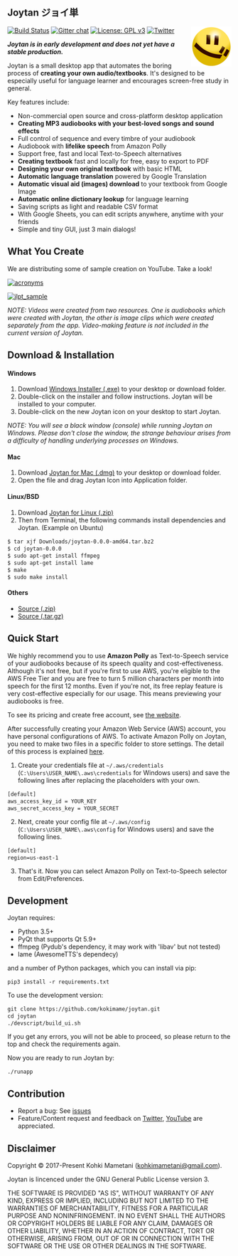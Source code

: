 ## Joytan ジョイ単

<img src="./logo/joytan.png" align="right" width="90" height="90" title="logo">
     
[![Build Status](https://travis-ci.org/kokimame/joytan.svg?branch=master)](https://travis-ci.org/kokimame/joytan)
[![Gitter chat](https://badges.gitter.im/gitterHQ/gitter.png)](https://gitter.im/JoytanApp/Lobby)
[![License: GPL v3](https://img.shields.io/badge/License-GPL%20v3-blue.svg)](https://www.gnu.org/licenses/gpl-3.0)
[![Twitter](https://img.shields.io/twitter/follow/JoytanApp.svg?style=social&label=Follow)](https://twitter.com/intent/follow?screen_name=JoytanApp)

***Joytan is in early development and does not yet have a stable production.***

Joytan is a small desktop app that automates the boring process of **creating your own audio/textbooks**.
It's designed to be especially useful for language learner and encourages screen-free study in general.

Key features include:
- Non-commercial open source and cross-platform desktop application
- **Creating MP3 audiobooks with your best-loved songs and sound effects**
- Full control of sequence and every timbre of your audiobook
- Audiobook with **lifelike speech** from Amazon Polly
- Support free, fast and local Text-to-Speech alternatives
- **Creating textbook** fast and locally for free, easy to export to PDF
- **Designing your own original textbook** with basic HTML
- **Automatic language translation** powered by Google Translation
- **Automatic visual aid (images) download** to your textbook from Google Image
- **Automatic online dictionary lookup** for language learning
- Saving scripts as light and readable CSV format
- With Google Sheets, you can edit scripts anywhere, anytime with your friends
- Simple and tiny GUI, just 3 main dialogs!


## What You Create
We are distributing some of sample creation on YouTube. Take a look!

[![acronyms](https://img.youtube.com/vi/2wVEDKgj1TA/0.jpg)](https://www.youtube.com/watch?v=2wVEDKgj1TA)

[![jlpt_sample](https://img.youtube.com/vi/Qj_Nw97ZkPY/0.jpg)](https://www.youtube.com/watch?v=Qj_Nw97ZkPY)



*NOTE: Videos were created from two resources. One is audiobooks which were
 created with Joytan, the other is image clips which were created separately from the app.
 Video-making feature is not included in the current version of Joytan.*

## Download & Installation
#### Windows
1. Download [Windows Installer (.exe)](https://drive.google.com/uc?export=download&id=1QhkcsuzZYVpWrNne8sh6qGUK0wh1JwVX)
to your desktop or download folder.
2. Double-click on the installer and follow instructions. Joytan will be installed to your computer.
3. Double-click on the new Joytan icon on your desktop to start Joytan.

*NOTE: You will see a black window (console) while running Joytan on Windows. Please don't close the window,
the strange behaviour arises from a difficulty of handling underlying processes on Windows.*

#### Mac
1. Download [Joytan for Mac (.dmg)](https://drive.google.com/uc?export=download&id=1KqcJqL4Xf_Zt105iIfrHJO1irNPcaK1U)
to your desktop or download folder.
2. Open the file and drag Joytan Icon into Application folder.

#### Linux/BSD
1. Download [Joytan for Linux (.zip)](https://drive.google.com/uc?export=download&id=1Uvgy4mIQ8xOYGXnD2jblojRUNXoAh7sd)
2. Then from Terminal, the following commands install dependencies and Joytan. (Example on Ubuntu)
```
$ tar xjf Downloads/joytan-0.0.0-amd64.tar.bz2
$ cd joytan-0.0.0
$ sudo apt-get install ffmpeg
$ sudo apt-get install lame
$ make
$ sudo make install
```


#### Others
- [Source (.zip)](https://github.com/kokimame/joytan/archive/v0.0.0-beta.zip)
- [Source (.tar.gz)](https://github.com/kokimame/joytan/archive/v0.0.0-beta.tar.gz)

## Quick Start

We highly recommend you to use **Amazon Polly** as Text-to-Speech service of your audiobooks
because of its speech quality and cost-effectiveness.
Although it's not free, but if you're first to use AWS, you're eligible to the AWS Free Tier and
you are free to turn 5 million characters per month into speech for the first 12 months.
Even if you're not, its free replay feature is very cost-effective especially for our usage.
This means previewing your audiobooks is free.

To see its pricing and create free account, see [the website](https://aws.amazon.com/polly/pricing/).

After successfully creating your Amazon Web Service (AWS) account, you have personal configurations of AWS. 
To activate Amazon Polly on Joytan, you need to make two files in a specific folder to store settings. 
The detail of this process is explained [here](https://boto3.readthedocs.io/en/latest/guide/configuration.html).

1. Create your credentials file at 
```~/.aws/credentials``` (```C:\Users\USER_NAME\.aws\credentials``` for Windows users)
 and save the following lines after replacing the placeholders with your own.
```
[default]
aws_access_key_id = YOUR_KEY
aws_secret_access_key = YOUR_SECRET
```

2. Next, create your config file at
```~/.aws/config``` (```C:\Users\USER_NAME\.aws\config``` for Windows users)
 and save the following lines.
```
[default]
region=us-east-1
```

3. That's it. Now you can select Amazon Polly on Text-to-Speech selector from Edit/Preferences. 

## Development
Joytan requires:
- Python 3.5+
- PyQt that supports Qt 5.9+
- ffmpeg (Pydub's dependency, it may work with 'libav' but not tested)
- lame (AwesomeTTS's dependecy)

and a number of Python packages, which you can install via pip:
```
pip3 install -r requirements.txt
```

To use the development version:

```
git clone https://github.com/kokimame/joytan.git
cd joytan
./devscript/build_ui.sh
```

If you get any errors, you will not be able to proceed, so please return to
the top and check the requirements again.

Now you are ready to run Joytan by:
```
./runapp
```


## Contribution
- Report a bug: See [issues]()
- Feature/Content request and feedback on [Twitter](https://twitter.com/JoytanApp), 
[YouTube](https://www.youtube.com/channel/UC0bLbtTI9uni3bNRPIJQAqA) are appreciated.


## Disclaimer
Copyright © 2017-Present Kohki Mametani (kohkimametani@gmail.com).

Joytan is lincenced under the GNU General Public License version 3.

THE SOFTWARE IS PROVIDED "AS IS", WITHOUT WARRANTY OF ANY KIND, EXPRESS OR IMPLIED,
INCLUDING BUT NOT LIMITED TO THE WARRANTIES OF MERCHANTABILITY,
FITNESS FOR A PARTICULAR PURPOSE AND NONINFRINGEMENT.
IN NO EVENT SHALL THE AUTHORS OR COPYRIGHT HOLDERS BE LIABLE FOR ANY CLAIM, DAMAGES
OR OTHER LIABILITY, WHETHER IN AN ACTION OF CONTRACT, TORT OR OTHERWISE,
ARISING FROM, OUT OF OR IN CONNECTION WITH THE SOFTWARE OR THE USE OR OTHER DEALINGS IN THE SOFTWARE.

